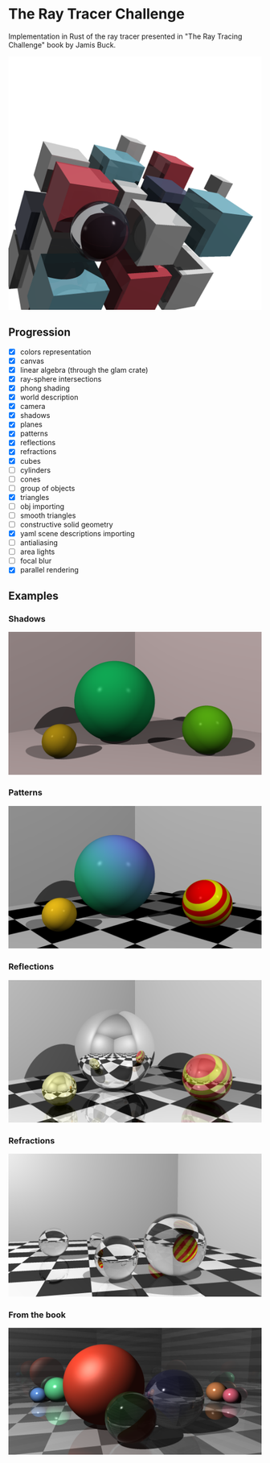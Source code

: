 # The Ray Tracer Challenge
Implementation in Rust of the ray tracer presented in "The Ray Tracing Challenge" book by Jamis Buck.

![Alt text](examples/yaml_scenes/cover.png?raw=true "Cover")

## Progression
- [x] colors representation
- [x] canvas
- [x] linear algebra (through the glam crate)
- [x] ray-sphere intersections
- [x] phong shading
- [x] world description
- [x] camera
- [x] shadows
- [x] planes
- [x] patterns
- [x] reflections
- [x] refractions
- [x] cubes
- [ ] cylinders
- [ ] cones
- [ ] group of objects
- [x] triangles
- [ ] obj importing
- [ ] smooth triangles
- [ ] constructive solid geometry
- [x] yaml scene descriptions importing
- [ ] antialiasing
- [ ] area lights
- [ ] focal blur
- [x] parallel rendering

## Examples
### Shadows
![Alt text](examples/example02.png?raw=true "Shadows")

### Patterns
![Alt text](examples/example03.png?raw=true "Patterns")

### Reflections
![Alt text](examples/example04.png?raw=true "Reflections")

### Refractions
![Alt text](examples/example05.png?raw=true "Refractions")

### From the book
![Alt text](examples/yaml_scenes/reflect-refract.png?raw=true "reflect-refract")